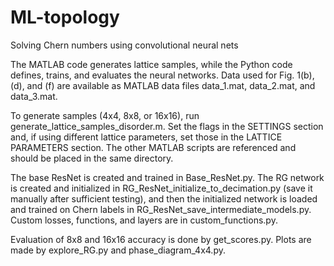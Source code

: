 # ML-topology
Solving Chern numbers using convolutional neural nets

The MATLAB code generates lattice samples, while the Python code defines, trains, and evaluates the neural networks. Data used for Fig. 1(b), (d), and (f) are available as MATLAB data files data_1.mat, data_2.mat, and data_3.mat.

To generate samples (4x4, 8x8, or 16x16), run generate_lattice_samples_disorder.m. Set the flags in the SETTINGS section and, if using different lattice parameters, set those in the LATTICE PARAMETERS section. The other MATLAB scripts are referenced and should be placed in the same directory.

The base ResNet is created and trained in Base_ResNet.py. The RG network is created and initialized in RG_ResNet_initialize_to_decimation.py (save it manually after sufficient testing), and then the initialized network is loaded and trained on Chern labels in RG_ResNet_save_intermediate_models.py. Custom losses, functions, and layers are in custom_functions.py.

Evaluation of 8x8 and 16x16 accuracy is done by get_scores.py. Plots are made by explore_RG.py and phase_diagram_4x4.py.
